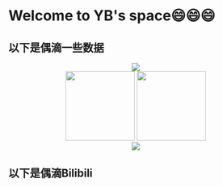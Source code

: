 # Welcome to YB's space😄😄😄
## 以下是偶滴一些数据
<div align="center"> <img src="https://metrics.lecoq.io/YinBo0927?template=classic&config.timezone=Asia%2FShanghai"> </div>
<div align="center"><img height="137px" src="https://github-readme-stats.vercel.app/api?username=YinBo0927&hide_title=true&hide_border=true&show_icons=trueline_height=21&text_color=000&icon_color=000&bg_color=0,ea6161,ffc64d,fffc4d,52fa5a&theme=graywhite" /> 
<img height="137px" src="https://github-readme-stats.vercel.app/api/top-langs/?username=YinBo0927&hide_title=true&hide_border=true&layout=compact&langs_count=6&text_color=000&icon_color=fff&bg_color=0,52fa5a,4dfcff,c64dff&theme=graywhite" /> </div>
<div align="center"> <img src="https://github-readme-streak-stats.herokuapp.com/?user=YinBo0927" /> </div>

## 以下是偶滴Bilibili












<!--
**YinBo0927/YinBo0927** is a ✨ _special_ ✨ repository because its `README.md` (this file) appears on your GitHub profile.

Here are some ideas to get you started:

- 🔭 I’m currently working on ...
- 🌱 I’m currently learning ...
- 👯 I’m looking to collaborate on ...
- 🤔 I’m looking for help with ...
- 💬 Ask me about ...
- 📫 How to reach me: ...
- 😄 Pronouns: ...
- ⚡ Fun fact: ...
-->
